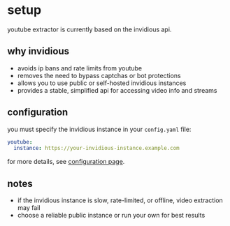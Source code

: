 # setup
youtube extractor is currently based on the invidious api.

## why invidious
* avoids ip bans and rate limits from youtube
* removes the need to bypass captchas or bot protections
* allows you to use public or self-hosted invidious instances
* provides a stable, simplified api for accessing video info and streams

## configuration
you must specify the invidious instance in your `config.yaml` file:

```yaml
youtube:
  instance: https://your-invidious-instance.example.com
```

for more details, see [configuration page](../../CONFIGURATION.md).

## notes
* if the invidious instance is slow, rate-limited, or offline, video extraction may fail
* choose a reliable public instance or run your own for best results